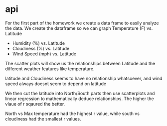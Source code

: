 # api

For the first part of the homework we create a data frame to easily analyze the data. We create the dataframe so we can graph 
Temperature (F) vs. Latitude
* Humidity (%) vs. Latitude
* Cloudiness (%) vs. Latitude
* Wind Speed (mph) vs. Latitude

The scatter plots will show us the relationships between Latitude and the different weather features like temperature. 

latitude and Cloudiness seems to have no relationship whatsoever, and wind speed always doesnt seem to depend on latitude

We then cut the latitude into North/South parts then use scatterplots and linear regression to mathematically deduce relationships. The higher the vlaue of r sqaured the better.

North vs Max temperature had the highest r value, while south vs cloudiness had the smallest r values.

